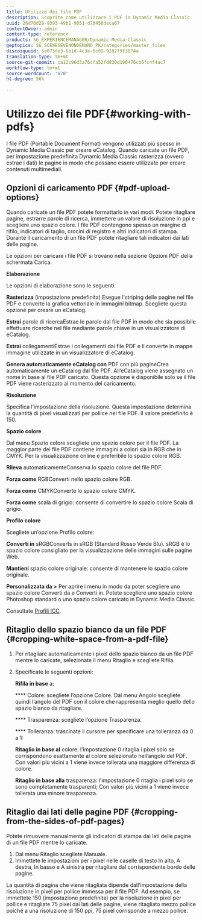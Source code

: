 ```yaml
---
title: Utilizzo dei file PDF
description: Scoprite come utilizzare i PDF in Dynamic Media Classic.
uuid: 26d70d28-9393-49b1-9051-d70456deca67
contentOwner: admin
content-type: reference
products: SG_EXPERIENCEMANAGER/Dynamic-Media-Classic
geptopics: SG_SCENESEVENONDEMAND_PK/categories/master_files
discoiquuid: 5a073de3-6b1d-4c3e-8c03-9182f9f3874a
translation-type: tm+mt
source-git-commit: ca12c96d3a76cfa52fd930d190476cb6fc4f4ac7
workflow-type: tm+mt
source-wordcount: '670'
ht-degree: 56%

---
```



# Utilizzo dei file PDF{#working-with-pdfs}

I file PDF (Portable Document Format) vengono utilizzati più spesso in Dynamic Media Classic per creare eCatalog. Quando caricate un file PDF, per impostazione predefinita Dynamic Media Classic rasterizza (ovvero estrae i dati) le pagine in modo che possano essere utilizzate per creare contenuti multimediali.

## Opzioni di caricamento PDF {#pdf-upload-options}

Quando caricate un file PDF potete formattarlo in vari modi. Potete ritagliare pagine, estrarre parole di ricerca, immettere un valore di risoluzione in ppi e scegliere uno spazio colore. I file PDF contengono spesso un margine di rifilo, indicatori di taglio, crocini di registro e altri indicatori di stampa. Durante il caricamento di un file PDF potete ritagliare tali indicatori dai lati delle pagine.

Le opzioni per caricare i file PDF si trovano nella sezione Opzioni PDF della schermata Carica.

**Elaborazione**

Le opzioni di elaborazione sono le seguenti:

**Rasterizza**  (impostazione predefinita) Esegue l&#39;striping delle pagine nel file PDF e converte la grafica vettoriale in immagini bitmap. Scegliete questa opzione per creare un eCatalog. 

**Estrai** parole di ricercaEstrae le parole dal file PDF in modo che sia possibile effettuare ricerche nel file mediante parole chiave in un visualizzatore di eCatalog.

**Estrai** collegamentiEstrae i collegamenti dai file PDF e li converte in mappe immagine utilizzate in un visualizzatore di eCatalog.

**Genera automaticamente eCatalog con** PDF con più pagineCrea automaticamente un eCatalog dal file PDF. All’eCatalog viene assegnato un nome in base al file PDF caricato. Questa opzione è disponibile solo se il file PDF viene rasterizzato al momento del caricamento.

**Risoluzione**

Specifica l’impostazione della risoluzione. Questa impostazione determina la quantità di pixel visualizzati per pollice nel file PDF. Il valore predefinito è 150.

**Spazio colore**

Dal menu Spazio colore scegliete uno spazio colore per il file PDF. La maggior parte dei file PDF contiene immagini a colori sia in RGB che in CMYK. Per la visualizzazione online è preferibile lo spazio colore RGB.

**Rileva** automaticamenteConserva lo spazio colore del file PDF.

**Forza come** RGBConverti nello spazio colore RGB.

**Forza come** CMYKConverte lo spazio colore CMYK.

**Forza come** scala di grigio: consente di convertire lo spazio colore Scala di grigio.

**Profilo colore**

Scegliete un’opzione Profilo colore:

**Converti in** sRGBConverts in sRGB (Standard Rosso Verde Blu). sRGB è lo spazio colore consigliato per la visualizzazione delle immagini sulle pagine Web.

**Mantieni** spazio colore originale: consente di mantenere lo spazio colore originale.

**Personalizzata da >** Per aprire i menu in modo da poter scegliere uno spazio colore Converti da e Converti in. Potete scegliere uno spazio colore Photoshop standard o uno spazio colore caricato in Dynamic Media Classic.

Consultate [Profili ICC](icc-profiles.md#icc_profiles).

## Ritaglio dello spazio bianco da un file PDF  {#cropping-white-space-from-a-pdf-file}

1. Per ritagliare automaticamente i pixel dello spazio bianco da un file PDF mentre lo caricate, selezionate il menu Ritaglio e scegliete Rifila.
1. Specificate le seguenti opzioni:

   **Rifila in base** a:

   **** Colore: scegliete l’opzione Colore. Dal menu Angolo scegliete quindi l’angolo del PDF con il colore che rappresenta meglio quello dello spazio bianco da ritagliare.

   **** Trasparenza: scegliete l’opzione Trasparenza.

   **** Tolleranza: trascinate il cursore per specificare una tolleranza da 0 a 1:

   **Ritaglio in base al** colore: l’impostazione 0 ritaglia i pixel solo se corrispondono esattamente al colore selezionato nell’angolo del PDF. Con valori più vicini a 1 viene invece tollerata una maggiore differenza di colore. 

   **Ritaglio in base alla** trasparenza: l’impostazione 0 ritaglia i pixel solo se sono completamente trasparenti; Con valori più vicini a 1 viene invece tollerata una minore trasparenza.

## Ritaglio dai lati delle pagine PDF {#cropping-from-the-sides-of-pdf-pages}

Potete rimuovere manualmente gli indicatori di stampa dai lati delle pagine di un file PDF mentre lo caricate.

1. Dal menu Ritaglio scegliete Manuale.
1. Immettete le impostazioni per i pixel nelle caselle di testo In alto, A destra, In basso e A sinistra per ritagliare dal corrispondente bordo delle pagine.

La quantità di pagina che viene ritagliata dipende dall’impostazione della risoluzione in pixel per pollice immessa per il file PDF. Ad esempio, se immettete 150 (impostazione predefinita) per la risoluzione in pixel per pollice e ritagliate 75 pixel dai lati delle pagine, viene ritagliato mezzo pollice poiché a una risoluzione di 150 ppi, 75 pixel corrisponde a mezzo pollice.
